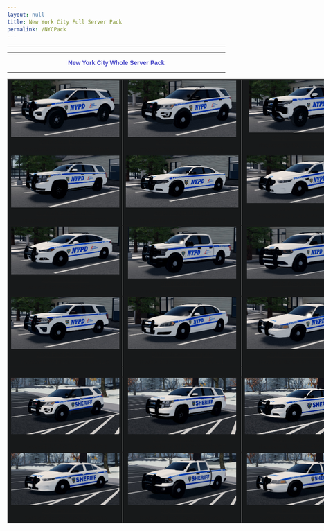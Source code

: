 ```yaml
---
layout: null
title: New York City Full Server Pack
permalink: /NYCPack
---
```



<head>
  <meta http-equiv="Content-Type" content="text/html; charset=ISO-8859-1">
  <meta name="Author" content="rwcar4">
  <meta name="GENERATOR" content="Mozilla/4.61 [en]C-AtHome0407  (WinNT; U) [Netscape]">

  <link rel="shortcut icon" type="image/x-icon" href="/image/favicon.ico">

  <script src="/assets/js/theme.js"></script>

  <link rel="stylesheet" href="https://use.fontawesome.com/releases/v5.15.4/css/all.css">

  <link rel="stylesheet" href="https://cdn.jsdelivr.net/npm/bootstrap@4.6.0/dist/css/bootstrap.min.css">

  <link rel="stylesheet" href="https://cdnjs.cloudflare.com/ajax/libs/animate.css/3.7.0/animate.css">

  <link rel="stylesheet" href="/assets/css/style.css">
  
  <title>TFD NYC Pack</title>
</head>
<body>
<center>
<hr width="100%" noshade="noshade" size="1">
<hr width="100%" size="2"><b><font face="Arial,Helvetica"><font color="#4141C6">New York City Whole Server Pack </font></font></b>
<hr width="100%" size="2">
  <table style="text-align: left; width: 999px; background-color: rgb(23, 25, 26);" border="1" cellpadding="2" cellspacing="0">
    <tbody>
      <tr>
        <td style="vertical-align: top; text-align: center;"><a href="/images/NYPD/20Exp.jpg"><font face="Arial,Helvetica"><img alt="" src="/images/NYPD/20Exp.jpg" style="border: 0px solid ; width: 250px; height: 130px;"><br>
  2020 Ford Explorer</font></a><font size="-1"><br>
        </font><font size="-1">rbxassetid://103056252180595</font></td>
        <td style="vertical-align: top; text-align: center;"><a href="/images/NYPD/16Exp.jpg"><font face="Arial,Helvetica"><img alt="" src="/images/NYPD/16Exp.jpg" style="border: 0px solid ; width: 250px; height: 130px;"><br>
  2016 Ford Explorer</font></a><font size="-1"><br>
        </font><font size="-1">rbxassetid://86363475452729</font></td>
        <td style="vertical-align: top; text-align: center;"><a href="/images/NYPD/21SUV.jpg"><font face="Arial,Helvetica"><img alt="" src="/images/NYPD/21SUV.jpg" style="border: 0px solid ; width: 240px; height: 120px;"><br>
  2021 Chevrolet Tahoe</font></a><font size="-1"><br>
        </font><font size="-1">rbxassetid://81871220991754</font></td>
      </tr>
      <tr>
        <td style="vertical-align: top; text-align: center;"><font face="Arial,Helvetica"><a href="/images/NYPD/16SUV.jpg"><img alt="" src="/images/NYPD/16SUV.jpg" style="border: 0px solid ; width: 250px; height: 120px;"><br>
  2016 Chevrolet Tahoe</a><br>
        </font><font size="-1">rbxassetid://136798238669604</font> </td>
        <td style="vertical-align: top; text-align: center;"><a href="/images/NYPD/16Chrg.jpg"><font face="Arial,Helvetica"><img alt="" src="/images/NYPD/16Chrg.jpg" style="border: 0px solid ; width: 260px; height: 120px;"><br>
  2016 Dodge Charger</font></a> <font size="-1"><br>
        </font><font size="-1">rbxassetid://105724153997279</font><br>
        <td style="vertical-align: top; text-align: center;"><a href="/images/NYPD/16Taurus.jpg"><font face="Arial,Helvetica"><img alt="" src="/images/NYPD/16Taurus.jpg" style="border: 0px solid ; width: 250px; height: 110px;"><br>
  2016 Ford Taurus</font></a> <font size="-1"><br>
        </font><font size="-1">rbxassetid://114970004996116</font></td>
      </tr>
      <tr>
        <td style="vertical-align: top; text-align: center;"><a href="/images/NYPD/15Fission.jpg"><font face="Arial,Helvetica"><img alt="" src="/images/NYPD/15Fission.jpg" style="border: 0px solid ; width: 250px; height: 110px;"><br>
  2015 Ford Fission</font></a> <font size="-1"><br>
        </font><font size="-1">rbxassetid://74980549527017</font></td>
        <td style="vertical-align: top; text-align: center;"><a href="/images/NYPD/18F150.jpg"><font face="Arial,Helvetica"><img alt="" src="/images/NYPD/18F150.jpg" style="border: 0px solid ; width: 250px; height: 120px;"><br>
  2018 Ford F150</font></a> <font size="-1"><br>
        </font><font size="-1">rbxassetid://85213438166220</font></td>
        <td style="vertical-align: top; text-align: center;"><a href="/images/NYPD/Rambo.jpg"><font face="Arial,Helvetica"><img alt="" src="/images/NYPD/Rambo.jpg" style="border: 0px solid ; width: 250px; height: 120px;"><br>
  2018 Dodge Durango</font></a> <font size="-1"><br>
        </font><font size="-1">rbxassetid://92957150254387</font></td>
      </tr>
      <tr>
        <td style="vertical-align: top; text-align: center;"><a href="/images/NYPD/23Exp.jpg"><font face="Arial,Helvetica"><img alt="" src="/images/NYPD/23Exp.jpg" style="border: 0px solid ; width: 250px; height: 120px;"><br>
  2023 Ford Expedition</font></a> <font size="-1"><br>
        </font><font size="-1">rbxassetid://102034390467125</font></td>
        <td style="vertical-align: top; text-align: center;"><a href="/images/NYPD/Impala.jpg"><font face="Arial,Helvetica"><img alt="" src="/images/NYPD/Impala.jpg" style="border: 0px solid ; width: 250px; height: 120px;"><br>
  2006 Chevrolet Impala</font></a> <font><font><br>
        </font></font><font size="-1">rbxassetid://95596563186421</font></td>
        <td style="vertical-align: top; text-align: center;"><a href="/images/NYPD/11Vic.jpg"><font face="Arial,Helvetica"><img alt="" src="/images/NYPD/11Vic.jpg" style="border: 0px solid ; width: 250px; height: 120px;"><br>
  2011 Ford Crown Victoria</font></a> <font><font><br>
        </font></font><font size="-1">rbxassetid://86583379847852</font></td>
      </tr>
      <tr>
        <td valign="top" align="center"><br>
        </td>
        <td valign="top" align="center"><br>
        </td>
        <td valign="top" align="center"><br>
        </td>      
      </tr>
            <tr>
        <td style="vertical-align: top; text-align: center;"><a href="/images/NYSO/16Exp.jpg"><font face="Arial,Helvetica"><img alt="" src="/images/NYSO/16Exp.jpg" style="border: 0px solid ; width: 250px; height: 130px;"><br>
  2016 Ford Explorer</font></a><font size="-1"><br>
        </font><font size="-1">rbxassetid://79319340240376</font></td>
        <td style="vertical-align: top; text-align: center;"><font face="Arial,Helvetica"><a href="/images/NYSO/16SUV.jpg"><img alt="" src="/images/NYSO/16SUV.jpg" style="border: 0px solid ; width: 250px; height: 130px;"><br>
  2016 Chevrolet Tahoe</a><br>
        </font><font size="-1">rbxassetid://131828735227837</font> </td>
        <td style="vertical-align: top; text-align: center;"><a href="/images/NYSO/16Chrg.jpg"><font face="Arial,Helvetica"><img alt="" src="/images/NYSO/16Chrg.jpg" style="border: 0px solid ; width: 260px; height: 130px;"><br>
  2016 Dodge Charger</font></a> <font size="-1"><br>
        </font><font size="-1">rbxassetid://91754480188023</font><br>
      </tr>
      <tr>
        <td style="vertical-align: top; text-align: center;"><a href="/images/NYSO/16Taurus.jpg"><font face="Arial,Helvetica"><img alt="" src="/images/NYSO/16Taurus.jpg" style="border: 0px solid ; width: 250px; height: 120px;"><br>
  2016 Ford Taurus</font></a> <font size="-1"><br>
        </font><font size="-1">rbxassetid://93473991202003</font></td>
        <td style="vertical-align: top; text-align: center;"><a href="/images/NYSO/17Ram.jpg"><font face="Arial,Helvetica"><img alt="" src="/images/NYSO/17Ram.jpg" style="border: 0px solid ; width: 250px; height: 120px;"><br>
  2017 Ram 1500</font></a> <font size="-1"><br>
        </font><font size="-1">rbxassetid://76266828897886</font></td>
        <td style="vertical-align: top; text-align: center;"><a href="/images/NYSO/11Vic.jpg"><font face="Arial,Helvetica"><img alt="" src="/images/NYSO/11Vic.jpg" style="border: 0px solid ; width: 250px; height: 120px;"><br>
  2011 Ford Crown Victoria</font></a> <font><font><br>
        </font></font><font size="-1">rbxassetid://132792846566689</font></td>
      </tr>
    </tbody>
  </table>
